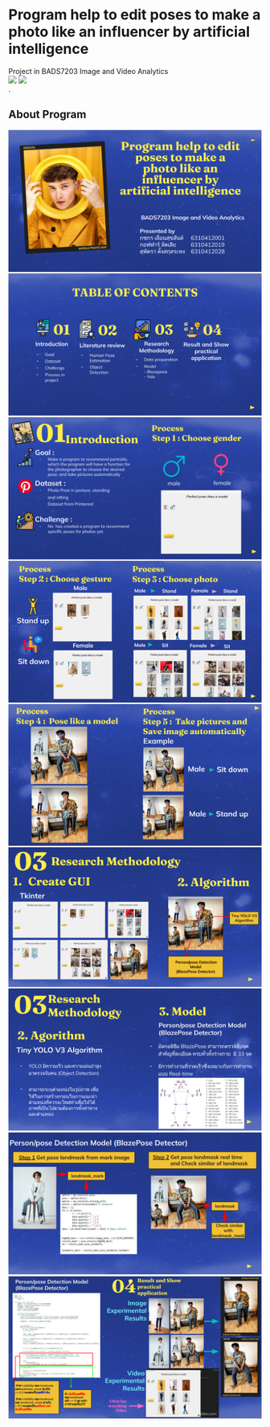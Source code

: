 # Program help to edit poses to make a photo like an influencer by artificial intelligence
Project  in BADS7203 Image and Video Analytics  
[![](https://img.shields.io/badge/-BlazePose-blue)](#) [![](https://img.shields.io/badge/-Tiny--YOLO--V3--Algorithm-green)](#)  
.
## About Program
![Program](./slide_ppt/Slide_1.png)
![Program](./slide_ppt/Slide_2.png)
![Program](./slide_ppt/Slide_3.png)
![Program](./slide_ppt/Slide_4.png)
![Program](./slide_ppt/Slide_5.png)
![Program](./slide_ppt/Slide_6.png)
![Program](./slide_ppt/Slide_7.png)
![Program](./slide_ppt/Slide_8.png)
![Program](./slide_ppt/Slide_9.png)

